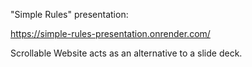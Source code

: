 "Simple Rules" presentation:

https://simple-rules-presentation.onrender.com/

Scrollable Website acts as an alternative to a slide deck.

